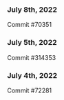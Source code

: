 ### July 8th, 2022

Commit #70351

### July 5th, 2022

Commit #314353


### July 4th, 2022

Commit #72281

